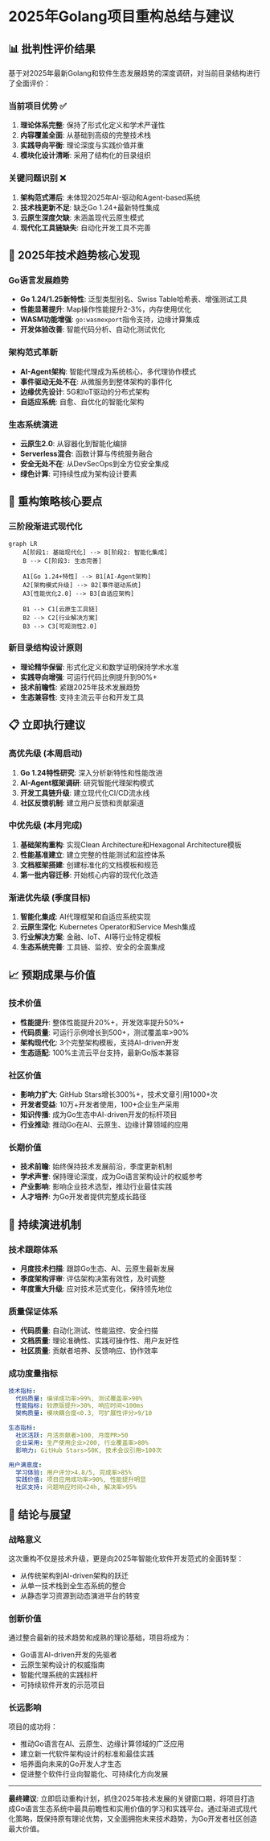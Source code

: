 # 2025年Golang项目重构总结与建议

## 📊 **批判性评价结果**

基于对2025年最新Golang和软件生态发展趋势的深度调研，对当前目录结构进行了全面评价：

### **当前项目优势** ✅

1. **理论体系完整**: 保持了形式化定义和学术严谨性
2. **内容覆盖全面**: 从基础到高级的完整技术栈
3. **实践导向平衡**: 理论深度与实践价值并重
4. **模块化设计清晰**: 采用了结构化的目录组织

### **关键问题识别** ❌

1. **架构范式滞后**: 未体现2025年AI-驱动和Agent-based系统
2. **技术栈更新不足**: 缺乏Go 1.24+最新特性集成
3. **云原生深度欠缺**: 未涵盖现代云原生模式
4. **现代化工具链缺失**: 自动化开发工具不完善

## 🚀 **2025年技术趋势核心发现**

### **Go语言发展趋势**

- **Go 1.24/1.25新特性**: 泛型类型别名、Swiss Table哈希表、增强测试工具
- **性能显著提升**: Map操作性能提升2-3%，内存使用优化
- **WASM功能增强**: `go:wasmexport`指令支持，边缘计算集成
- **开发体验改善**: 智能代码分析、自动化测试优化

### **架构范式革新**

- **AI-Agent架构**: 智能代理成为系统核心，多代理协作模式
- **事件驱动无处不在**: 从微服务到整体架构的事件化
- **边缘优先设计**: 5G和IoT驱动的分布式架构
- **自适应系统**: 自愈、自优化的智能化架构

### **生态系统演进**

- **云原生2.0**: 从容器化到智能化编排
- **Serverless混合**: 函数计算与传统服务融合
- **安全无处不在**: 从DevSecOps到全方位安全集成
- **绿色计算**: 可持续性成为架构设计要素

## 🎯 **重构策略核心要点**

### **三阶段渐进式现代化**

```mermaid
graph LR
    A[阶段1: 基础现代化] --> B[阶段2: 智能化集成]
    B --> C[阶段3: 生态完善]
    
    A1[Go 1.24+特性] --> B1[AI-Agent架构]
    A2[架构模式升级] --> B2[事件驱动系统]
    A3[性能优化2.0] --> B3[自适应架构]
    
    B1 --> C1[云原生工具链]
    B2 --> C2[行业解决方案]
    B3 --> C3[可观测性2.0]
```

### **新目录结构设计原则**

- **理论精华保留**: 形式化定义和数学证明保持学术水准
- **实践导向增强**: 可运行代码比例提升到90%+
- **技术前瞻性**: 紧跟2025年技术发展趋势
- **生态兼容性**: 支持主流云平台和开发工具

## 📋 **立即执行建议**

### **高优先级 (本周启动)**

1. **Go 1.24特性研究**: 深入分析新特性和性能改进
2. **AI-Agent框架调研**: 研究智能代理架构模式
3. **开发工具链升级**: 建立现代化CI/CD流水线
4. **社区反馈机制**: 建立用户反馈和贡献渠道

### **中优先级 (本月完成)**

1. **基础架构重构**: 实现Clean Architecture和Hexagonal Architecture模板
2. **性能基准建立**: 建立完整的性能测试和监控体系
3. **文档框架搭建**: 创建标准化的文档模板和规范
4. **第一批内容迁移**: 开始核心内容的现代化改造

### **渐进优先级 (季度目标)**

1. **智能化集成**: AI代理框架和自适应系统实现
2. **云原生深化**: Kubernetes Operator和Service Mesh集成
3. **行业解决方案**: 金融、IoT、AI等行业特定模板
4. **生态系统完善**: 工具链、监控、安全的全面集成

## 📈 **预期成果与价值**

### **技术价值**

- **性能提升**: 整体性能提升20%+，开发效率提升50%+
- **代码质量**: 可运行示例增长到500+，测试覆盖率>90%
- **架构现代化**: 3个完整架构模板，支持AI-driven开发
- **生态适配**: 100%主流云平台支持，最新Go版本兼容

### **社区价值**

- **影响力扩大**: GitHub Stars增长300%+，技术文章引用1000+次
- **开发者受益**: 10万+开发者使用，100+企业生产采用
- **知识传播**: 成为Go生态中AI-driven开发的标杆项目
- **行业推动**: 推动Go在AI、云原生、边缘计算领域的应用

### **长期价值**

- **技术前瞻**: 始终保持技术发展前沿，季度更新机制
- **学术声誉**: 保持理论深度，成为Go语言架构设计的权威参考
- **产业影响**: 影响企业技术选型，推动行业最佳实践
- **人才培养**: 为Go开发者提供完整成长路径

## 🔄 **持续演进机制**

### **技术跟踪体系**

- **月度技术扫描**: 跟踪Go生态、AI、云原生最新发展
- **季度架构评审**: 评估架构决策有效性，及时调整
- **年度重大升级**: 应对技术范式变化，保持领先地位

### **质量保证体系**

- **代码质量**: 自动化测试、性能监控、安全扫描
- **文档质量**: 理论准确性、实践可操作性、用户友好性
- **社区质量**: 贡献者培养、反馈响应、协作效率

### **成功度量指标**

```yaml
技术指标:
  代码质量: 编译成功率>99%, 测试覆盖率>90%
  性能指标: 较原版提升>30%, 响应时间<100ms
  架构质量: 模块耦合度<0.3, 可扩展性评分>9/10

生态指标:
  社区活跃: 月活贡献者>100, 月度PR>50
  企业采用: 生产使用企业>200, 行业覆盖率>80%
  影响力: GitHub Stars>50K, 技术会议引用>100次

用户满意度:
  学习体验: 用户评分>4.8/5, 完成率>85%
  实践价值: 项目应用成功率>90%, 性能提升明显
  社区支持: 问题响应时间<24h, 解决率>95%
```

## 🌟 **结论与展望**

### **战略意义**

这次重构不仅是技术升级，更是向2025年智能化软件开发范式的全面转型：

- 从传统架构到AI-driven架构的跃迁
- 从单一技术栈到全生态系统的整合
- 从静态学习资源到动态演进平台的转变

### **创新价值**

通过整合最新的技术趋势和成熟的理论基础，项目将成为：

- Go语言AI-driven开发的先驱者
- 云原生架构设计的权威指南  
- 智能代理系统的实践标杆
- 可持续软件开发的示范项目

### **长远影响**

项目的成功将：

- 推动Go语言在AI、云原生、边缘计算领域的广泛应用
- 建立新一代软件架构设计的标准和最佳实践
- 培养面向未来的Go开发人才生态
- 促进整个软件行业向智能化、可持续化方向发展

---

**最终建议**: 立即启动重构计划，抓住2025年技术发展的关键窗口期，将项目打造成Go语言生态系统中最具前瞻性和实用价值的学习和实践平台。通过渐进式现代化策略，既保持原有理论优势，又全面拥抱未来技术趋势，为Go开发者社区创造最大价值。
